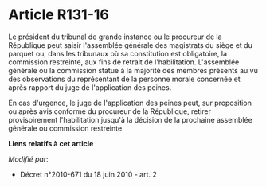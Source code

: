 # Article R131-16

Le président du tribunal de grande instance ou le procureur de la République peut saisir l'assemblée générale des magistrats
du siège et du parquet ou, dans les tribunaux où sa constitution est obligatoire, la commission restreinte, aux fins de
retrait de l'habilitation. L'assemblée générale ou la commission statue à la majorité des membres présents au vu des
observations du représentant de la personne morale concernée et après rapport du juge de l'application des peines. 

En cas d'urgence, le juge de l'application des peines peut, sur proposition ou après avis conforme du procureur de la
République, retirer provisoirement l'habilitation jusqu'à la décision de la prochaine assemblée générale ou commission
restreinte.

**Liens relatifs à cet article**

_Modifié par_:

  - Décret n°2010-671 du 18 juin 2010 - art. 2
